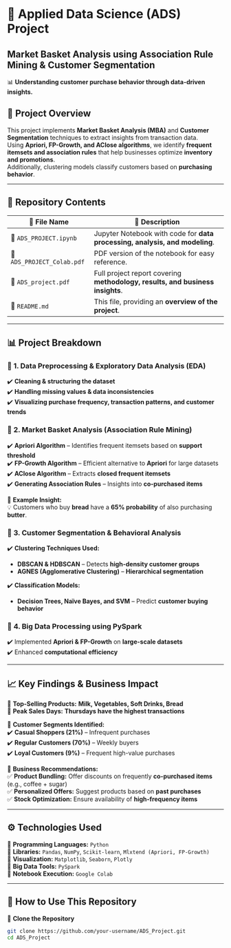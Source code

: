 # 📌 **Applied Data Science (ADS) Project**  
## **Market Basket Analysis using Association Rule Mining & Customer Segmentation**  

📊 **Understanding customer purchase behavior through data-driven insights.**  

## 📜 **Project Overview**  
This project implements **Market Basket Analysis (MBA)** and **Customer Segmentation** techniques to extract insights from transaction data.  
Using **Apriori, FP-Growth, and AClose algorithms**, we identify **frequent itemsets and association rules** that help businesses optimize **inventory and promotions**.  
Additionally, clustering models classify customers based on **purchasing behavior**.  

---

## 📂 **Repository Contents**  

| 📄 **File Name**            | 📝 **Description**  |
|----------------------------|--------------------|
| 📁 `ADS_PROJECT.ipynb`       | Jupyter Notebook with code for **data processing, analysis, and modeling**. |
| 📄 `ADS_PROJECT_Colab.pdf`  | PDF version of the notebook for easy reference. |
| 📑 `ADS_project.pdf`        | Full project report covering **methodology, results, and business insights**. |
| 📜 `README.md`              | This file, providing an **overview of the project**. |

---

## 📊 **Project Breakdown**  

### 🔹 **1. Data Preprocessing & Exploratory Data Analysis (EDA)**  
✔️ **Cleaning & structuring the dataset**  
✔️ **Handling missing values & data inconsistencies**  
✔️ **Visualizing purchase frequency, transaction patterns, and customer trends**  

### 🔹 **2. Market Basket Analysis (Association Rule Mining)**  
✔️ **Apriori Algorithm** – Identifies frequent itemsets based on **support threshold**  
✔️ **FP-Growth Algorithm** – Efficient alternative to **Apriori** for large datasets  
✔️ **AClose Algorithm** – Extracts **closed frequent itemsets**  
✔️ **Generating Association Rules** – Insights into **co-purchased items**  

📌 **Example Insight:**  
💡 Customers who buy **bread** have a **65% probability** of also purchasing **butter**.  

### 🔹 **3. Customer Segmentation & Behavioral Analysis**  
✔️ **Clustering Techniques Used:**  
   - **DBSCAN & HDBSCAN** – Detects **high-density customer groups**  
   - **AGNES (Agglomerative Clustering)** – **Hierarchical segmentation**  

✔️ **Classification Models:**  
   - **Decision Trees, Naïve Bayes, and SVM** – Predict **customer buying behavior**  

### 🔹 **4. Big Data Processing using PySpark**  
✔️ Implemented **Apriori & FP-Growth** on **large-scale datasets**  
✔️ Enhanced **computational efficiency**  

---

## 📈 **Key Findings & Business Impact**  

📌 **Top-Selling Products:** **Milk, Vegetables, Soft Drinks, Bread**  
📌 **Peak Sales Days:** **Thursdays have the highest transactions**  

📌 **Customer Segments Identified:**  
✔️ **Casual Shoppers (21%)** – Infrequent purchases  
✔️ **Regular Customers (70%)** – Weekly buyers  
✔️ **Loyal Customers (9%)** – Frequent high-value purchases  

📌 **Business Recommendations:**  
✅ **Product Bundling:** Offer discounts on frequently **co-purchased items** (e.g., coffee + sugar)  
✅ **Personalized Offers:** Suggest products based on **past purchases**  
✅ **Stock Optimization:** Ensure availability of **high-frequency items**  

---

## ⚙️ **Technologies Used**  
🔹 **Programming Languages:** `Python`  
🔹 **Libraries:** `Pandas`, `NumPy`, `Scikit-learn`, `Mlxtend (Apriori, FP-Growth)`  
🔹 **Visualization:** `Matplotlib`, `Seaborn`, `Plotly`  
🔹 **Big Data Tools:** `PySpark`  
🔹 **Notebook Execution:** `Google Colab`  

---

## 📌 **How to Use This Repository**  

🔹 **Clone the Repository**  

```bash
git clone https://github.com/your-username/ADS_Project.git
cd ADS_Project
